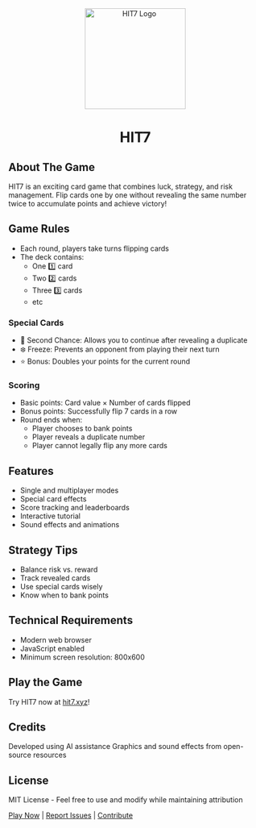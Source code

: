 <div align="center">
  <img src="https://raw.githubusercontent.com/DragonX-cloud/HIT7/main/assets/logo.png" alt="HIT7 Logo" width="200"/>
  <h1>HIT7</h1>
</div>

## About The Game
HIT7 is an exciting card game that combines luck, strategy, and risk management. Flip cards one by one without revealing the same number twice to accumulate points and achieve victory!

## Game Rules
- Each round, players take turns flipping cards
- The deck contains:
  - One 1️⃣ card
  - Two 2️⃣ cards
  - Three 3️⃣ cards
  - etc

### Special Cards
- 🎯 Second Chance: Allows you to continue after revealing a duplicate
- ❄️ Freeze: Prevents an opponent from playing their next turn
- ⭐ Bonus: Doubles your points for the current round

### Scoring
- Basic points: Card value × Number of cards flipped
- Bonus points: Successfully flip 7 cards in a row
- Round ends when:
  - Player chooses to bank points
  - Player reveals a duplicate number
  - Player cannot legally flip any more cards

## Features
- Single and multiplayer modes
- Special card effects
- Score tracking and leaderboards
- Interactive tutorial
- Sound effects and animations

## Strategy Tips
- Balance risk vs. reward
- Track revealed cards
- Use special cards wisely
- Know when to bank points

## Technical Requirements
- Modern web browser
- JavaScript enabled
- Minimum screen resolution: 800x600

## Play the Game
Try HIT7 now at [hit7.xyz](http://hit7.xyz)!

## Credits
Developed using AI assistance
Graphics and sound effects from open-source resources

## License
MIT License - Feel free to use and modify while maintaining attribution

[Play Now](http://hit7.xyz) | [Report Issues](#) | [Contribute](#)
